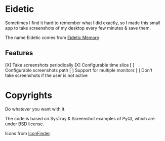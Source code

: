 # Eidetic

Sometimes I find it hard to remember what I did exactly, so I made this small app to take screenshots of my desktop
every few minutes & save them.

The name Eidetic comes from [Eidetic Memory](http://en.wikipedia.org/wiki/Eidetic_memory)

## Features

[X] Take screenshots periodically
[X] Configurable time slice
[ ] Configurable screenshots path
[ ] Support for multiple monitors
[ ] Don't take screenshots if the user is not active

# Copyrights
Do whatever you want with it.

The code is based on SysTray & Screenshot examples of PyQt, which are under BSD license.

Icons from [IconFinder](http://www.iconfinder.com/icondetails/103171/128/camera_image_photo_picture_pictures_icon).
